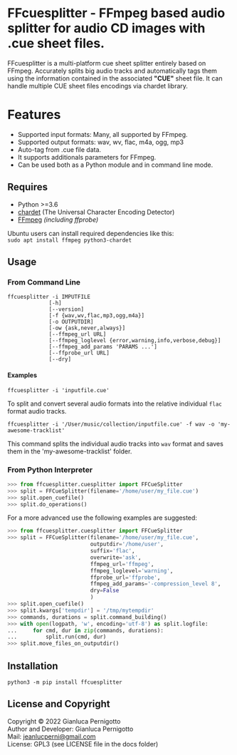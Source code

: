 # FFcuesplitter - FFmpeg based audio splitter for audio CD images with .cue sheet files.

FFcuesplitter is a multi-platform cue sheet splitter entirely based on FFmpeg.
Accurately splits big audio tracks and automatically tags them using the information 
contained in the associated **"CUE"** sheet file. It can handle multiple CUE sheet 
files encodings via chardet library.    

# Features

- Supported input formats: Many, all supported by FFmpeg.
- Supported output formats: wav, wv, flac, m4a, ogg, mp3
- Auto-tag from .cue file data.
- It supports additionals parameters for FFmpeg.
- Can be used both as a Python module and in command line mode.

## Requires

- Python >=3.6
- [chardet](https://pypi.org/project/chardet/) (The Universal Character Encoding Detector)
- [FFmpeg](https://ffmpeg.org/) *(including ffprobe)*

 
Ubuntu users can install required dependencies like this:   
`sudo apt install ffmpeg python3-chardet`   

## Usage

### From Command Line

```
ffcuesplitter -i IMPUTFILE
             [-h] 
             [--version] 
             [-f {wav,wv,flac,mp3,ogg,m4a}] 
             [-o OUTPUTDIR]
             [-ow {ask,never,always}] 
             [--ffmpeg_url URL]
             [--ffmpeg_loglevel {error,warning,info,verbose,debug}]
             [--ffmpeg_add_params 'PARAMS ...'] 
             [--ffprobe_url URL] 
             [--dry]

```

#### Examples

`ffcuesplitter -i 'inputfile.cue'`   

To split and convert several audio formats into the relative individual 
`flac` format audio tracks.    

`ffcuesplitter -i '/User/music/collection/inputfile.cue' -f wav -o 'my-awesome-tracklist'`   

This command splits the individual audio tracks into `wav` format 
and saves them in the 'my-awesome-tracklist' folder.   

### From Python Interpreter

```python
>>> from ffcuesplitter.cuesplitter import FFCueSplitter
>>> split = FFCueSplitter(filename='/home/user/my_file.cue')
>>> split.open_cuefile()
>>> split.do_operations()
```

For a more advanced use the following examples are suggested:   

```python
>>> from ffcuesplitter.cuesplitter import FFCueSplitter
>>> split = FFCueSplitter(filename='/home/user/my_file.cue',
                          outputdir='/home/user',
                          suffix='flac',
                          overwrite='ask',
                          ffmpeg_url='ffmpeg',
                          ffmpeg_loglevel='warning',
                          ffprobe_url='ffprobe',
                          ffmpeg_add_params='-compression_level 8',
                          dry=False
                          )
>>> split.open_cuefile()
>>> split.kwargs['tempdir'] = '/tmp/mytempdir'
>>> commands, durations = split.command_building()
>>> with open(logpath, 'w', encoding='utf-8') as split.logfile:
...     for cmd, dur in zip(commands, durations):
...         split.run(cmd, dur)
>>> split.move_files_on_outputdir()
```

## Installation

`python3 -m pip install ffcuesplitter`

## License and Copyright

Copyright © 2022 Gianluca Pernigotto   
Author and Developer: Gianluca Pernigotto   
Mail: <jeanlucperni@gmail.com>   
License: GPL3 (see LICENSE file in the docs folder)


